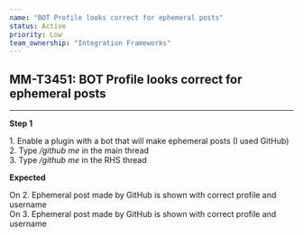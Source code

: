 ```yaml
---
name: "BOT Profile looks correct for ephemeral posts"
status: Active
priority: Low
team_ownership: "Integration Frameworks"
---
```


## MM-T3451: BOT Profile looks correct for ephemeral posts

---

**Step 1**

1\. Enable a plugin with a bot that will make ephemeral posts (I used GitHub)\
2\. Type _/github me_ in the main thread\
3\. Type _/github me_ in the RHS thread

**Expected**

On 2. Ephemeral post made by GitHub is shown with correct profile and username\
On 3. Ephemeral post made by GitHub is shown with correct profile and username
